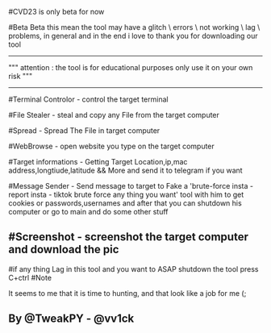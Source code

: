#CVD23 is only beta for now 


#Beta
Beta this mean the tool may have a glitch \ errors \ not working \ lag \ problems, in general and in the end i love to thank you for downloading our tool 


----------------------------------------------------------------------------

"""
attention :
the tool is for educational purposes only 
use it on your own risk 
"""

----------------------------------------------------------------------------
#Terminal Controlor - control the target terminal

#File Stealer - steal and copy any File from the target computer

#Spread - Spread The File in target computer

#WebBrowse - open website you type on the target computer

#Target informations - Getting Target Location,ip,mac address,longtiude,latitude && More and send it to telegram if you want

#Message Sender - Send message to target to Fake a 'brute-force insta - report insta - tiktok brute force any thing you want' tool with him to get cookies or passwords,usernames and after that you can shutdown his computer or go to main and do some other stuff
 
#Screenshot - screenshot the target computer and download the pic
----------------------------------------------------------------------------


#if any thing Lag in this tool and you want to ASAP shutdown the tool press C+ctrl #Note


It seems to me that it is time to hunting, and that look like a job for me (;


By  @TweakPY - @vv1ck 
----------------------------------------------------------------------------
